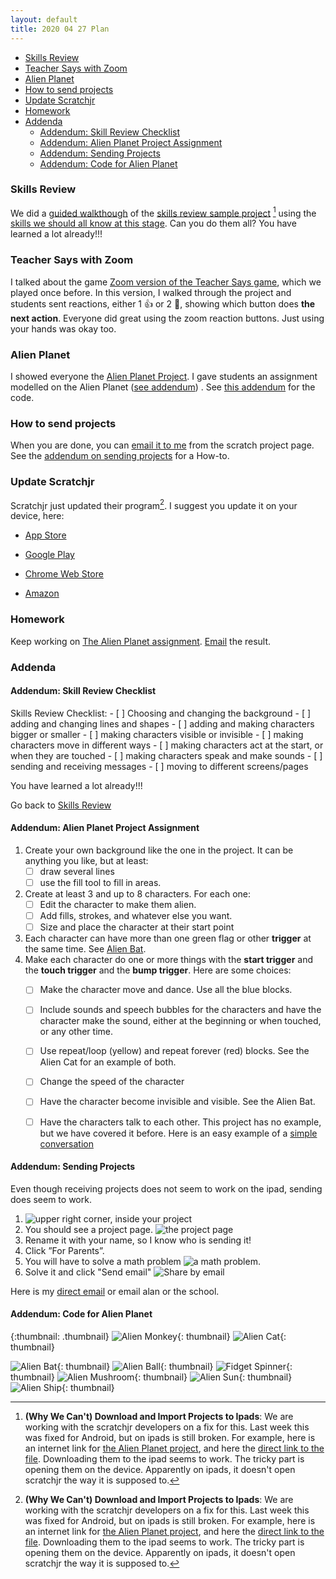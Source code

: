 ```yaml
---
layout: default
title: 2020 04 27 Plan 
---
```


* [Skills Review](#skills-review)
* [Teacher Says with Zoom](#teacher-says-with-zoom)
* [Alien Planet](#alien-planet)
* [How to send projects](#how-to-send-projects)
* [Update Scratchjr](#update-scratchjr)
* [Homework](#homework)
* [Addenda](#addenda)
  * [Addendum: Skill Review Checklist](#addendum-skill-review-checklist)
  * [Addendum: Alien Planet Project Assignment](#addendum-alien-planet-project-assignment)
  * [Addendum: Sending Projects](#addendum-sending-projects)
  * [Addendum: Code for Alien Planet](#addendum-code-for-alien-planet)



### Skills Review

We did a  [guided walkthough][] of the [skills review sample project][] [^whyWeCantDownloadIt] using the [skills we should all know at this stage][]. Can you do them all? You have learned a lot already!!!  

[guided walkthough]: ../lessons/20200427SkillsTest.html 
[skills we should all know at this stage]: #addendum-skill-review-checklist
[skills review sample project]: ./scratchProjects/Project120200427SkillsTest.sjr 

[^whyWeCantDownloadIt]: **(Why We Can't) Download and Import Projects to Ipads**: We are working with the scratchjr developers on a fix for this. Last week this was fixed for Android, but on ipads is still broken. For example, here is an internet link for [the Alien Planet project](https://docs.google.com/document/d/14sgXRSoC8f1d2_QEV7gBIvoWzUZ2EGI3_dw7iQp9lUU/edit), and here the [direct link to the file](https://drive.google.com/open?id=0B342uiaCLSS3RGNPM1ZKeFlzb0U). Downloading them to the ipad seems to work. The tricky part is opening them on the device. Apparently on ipads, it doesn't open scratchjr the way it is supposed to. 




### Teacher Says with Zoom

I talked about the game [Zoom version of the Teacher Says game](../lessons/TeacherSays.html), which we played once before. In this version, I walked through the project and students sent reactions, either 1 👍 or 2 👏, showing which button does **the next action**. Everyone did great using the zoom reaction buttons. Just using your hands was okay too.

### Alien Planet

I showed everyone the [Alien Planet Project](./scratchProjects/Y1R31Alienplanet.sjr). I gave students an assignment modelled on the Alien Planet ([see addendum](#addendum-alien-planet-project-assignment)) . See [this addendum](#addendum-code-for-alien-planet) for the code. 

### How to send projects

When you are done, you can [email it to me](mailto:ksdavidc@protonmail.com) from the scratch project page. See the [addendum on sending projects](#addendum-sending-projects) for a How-to.

### Update Scratchjr

Scratchjr just updated their program[^whyWeCantDownloadIt]. I suggest you update it on your device, here:
* <a href="https://itunes.apple.com/us/app/scratchjr/id895485086?ls=1&amp;mt=8">App Store</a>

* <a href="https://play.google.com/store/apps/details?id=org.scratchjr.android">Google Play</a>

* <a href="https://chrome.google.com/webstore/detail/scratchjr/oipimoeophamdcmjcfameoojlbhbgjda">Chrome Web Store</a>

* <a href="https://www.amazon.com/gp/product/B01AKGTD2E">Amazon</a>


### Homework
Keep working on [The Alien Planet assignment](#addendum-alien-planet-project-assignment). [Email](mailto:ksdavidc@protonmail.com) the result.


### Addenda

#### Addendum: Skill Review Checklist

Skills Review Checklist:
    - [ ] Choosing and changing the background
    - [ ] adding and changing lines and shapes
    - [ ] adding and making characters bigger or smaller
    - [ ] making characters visible or invisible
    - [ ] making characters move in different ways
    - [ ] making characters act at the start, or when they are touched
    - [ ] making characters speak and make sounds
    - [ ] sending and receiving messages
    - [ ] moving to different screens/pages

  You have learned a lot already!!! 

  Go back to [Skills Review](#skills-review)


#### Addendum: Alien Planet Project Assignment


1. Create your own background like the one in the project. It can be anything you like, but at least: 
   - [ ] draw several lines 
   - [ ] use the fill tool to fill in areas.
2. Create at least 3 and up to 8 characters. For each one:
   - [ ] Edit the character to make them alien. 
   - [ ] Add fills, strokes, and whatever else you want. 
   - [ ] Size and place the character at their start point 
3. Each character can have more than one green flag or other **trigger** at the same time. See [Alien Bat](#AlienBat). 
4. Make each character do one or more things with the **start trigger** and the **touch trigger** and the **bump trigger**. Here are some choices: 
   - [ ] Make the character move and dance. Use all the blue blocks.
   - [ ] Include sounds and speech bubbles for the characters and have the character make the sound, either at the beginning or when touched, or any other time.
   - [ ] Use repeat/loop (yellow) and repeat forever (red) blocks. See the Alien Cat for an example of both.
   - [ ] Change the speed of the character
   - [ ] Have the character become invisible and visible. See the Alien Bat.
   - [ ] Have the characters talk to each other. This project has no example, but we have covered it before. Here is an easy example of a [simple conversation](./scratchProjects/card08-greet.pdf)     



#### Addendum: Sending Projects

Even though receiving projects does not seem to work on the ipad, sending does seem to work. 

1. ![upper right corner, inside your project][]
2. You should see a project page. ![the project page][]
3. Rename it with your name, so I know who is sending it!
4. Click ”For Parents”. 
5. You will have to solve a math problem ![a math problem][].
6. Solve it and click "Send email" ![Share by email][]

[upper right corner, inside your project]: ./scratchProjects/sendingProjectByEmail.PNG
[the project page]: ./scratchProjects/SendingEmail.jpg
[a math problem]: ./scratchProjects/mathProblem.jpg
[Share by email]: ./scratchProjects/SendbyEmail.jpg

Here is my [direct email](mailto:ksdavidc@protonmail.com) or email alan or the school.

#### Addendum: Code for Alien Planet

<style>
.thumbnail {
height: 100px;
}

</style>


{:thumbnail: .thumbnail}
![Alien Monkey][]{: thumbnail}
![Alien Cat][]{: thumbnail}

<a name="AlienBat"></a>

![Alien Bat][]{: thumbnail}
![Alien Ball][]{: thumbnail}
![Fidget Spinner][]{: thumbnail}
![Alien Mushroom][]{: thumbnail}
![Alien Sun][]{: thumbnail}
![Alien Ship][]{: thumbnail}



[Alien Monkey]: ./scratchProjects/Images/Alien%20Monkey.PNG
[Alien Cat]: ./scratchProjects/Images/Alien%20Cat.PNG
[Alien Bat]: ./scratchProjects/Images/Alien%20Bat.PNG
[Alien Ball]: ./scratchProjects/Images/Alien%20Ball.PNG
[Fidget Spinner]: ./scratchProjects/Images/Fidget%20Spinner.PNG
[Alien Mushroom]: ./scratchProjects/Images/Alien%20Mushroom.PNG
[Alien Sun]: ./scratchProjects/Images/Alien%20Sun.PNG
[Alien Ship]: ./scratchProjects/Images/Alien%20Ship.PNG



<!-- 



Here is the [Homework Project for Knock Knock Jokes][]
you download the file, please make sure you have the latest version of Scratchjr installed on your device. Then open the attached file and it should appear as a new project, with a blue ribbon.

The project has 4 pages. The first is complete and leads to the second. The second is for you to change with your own knock knock joke. The 3rd is missing some of the code. Can you figure out how to finish it? The last is for you to work with on your own. 


[Homework Project for Knock Knock Jokes]: ./scratchProjects/20200427KnockKnock.sjr -->


